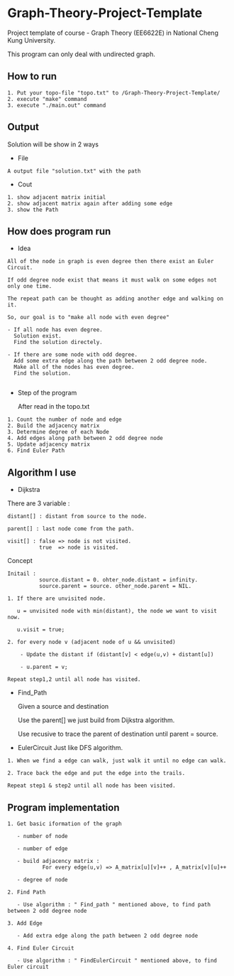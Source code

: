 # Graph-Theory-Project-Template
Project template of course - Graph Theory (EE6622E) in National Cheng Kung University.

This program can only deal with undirected graph.

## How to run

```
1. Put your topo-file "topo.txt" to /Graph-Theory-Project-Template/
2. execute "make" command
3. execute "./main.out" command
```



## Output

Solution will be show in 2 ways

* File
```
A output file "solution.txt" with the path
```

* Cout
```
1. show adjacent matrix initial
2. show adjacent matrix again after adding some edge
3. show the Path
```
## How does program run

* Idea
```
All of the node in graph is even degree then there exist an Euler Circuit.

If odd degree node exist that means it must walk on some edges not only one time.

The repeat path can be thought as adding another edge and walking on it.

So, our goal is to "make all node with even degree"

- If all node has even degree. 
  Solution exist.
  Find the solution directely.

- If there are some node with odd degree. 
  Add some extra edge along the path between 2 odd degree node.
  Make all of the nodes has even degree.
  Find the solution.
  
```

* Step of the program

  After read in the topo.txt
```
1. Count the number of node and edge
2. Build the adjacency matrix
3. Determine degree of each Node
4. Add edges along path between 2 odd degree node 
5. Update adjacency matrix
6. Find Euler Path
```
## Algorithm I use

* Dijkstra

There are 3 variable :

    distant[] : distant from source to the node.

    parent[] : last node come from the path.
    
    visit[] : false => node is not visited.
              true  => node is visited.
                        
Concept

```
Initail : 
          source.distant = 0. ohter_node.distant = infinity.
          source.parent = source. other_node.parent = NIL.
          
1. If there are unvisited node.

   u = unvisited node with min(distant), the node we want to visit now.
   
   u.visit = true;
   
2. for every node v (adjacent node of u && unvisited)

    - Update the distant if (distant[v] < edge(u,v) + distant[u])
    
    - u.parent = v;
    
Repeat step1,2 until all node has visited.
```

* Find_Path

    Given a source and destination
    
    Use the parent[] we just build from Dijkstra algorithm.
    
    Use recusive to trace the parent of destination until parent = source.

* EulerCircuit
Just like DFS algorithm.
```
1. When we find a edge can walk, just walk it until no edge can walk.

2. Trace back the edge and put the edge into the trails.

Repeat step1 & step2 until all node has been visited.
```

## Program implementation

    1. Get basic iformation of the graph
    
       - number of node
       
       - number of edge
       
       - build adjacency matrix : 
               For every edge(u,v) => A_matrix[u][v]++ , A_matrix[v][u]++
               
       - degree of node
       
    2. Find Path
    
       - Use algorithm : " Find_path " mentioned above, to find path between 2 odd degree node
       
    3. Add Edge
    
       - Add extra edge along the path between 2 odd degree node
       
    4. Find Euler Circuit
    
       - Use algorithm : " FindEulerCircuit " mentioned above, to find Euler circuit
